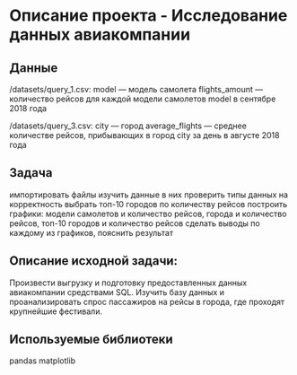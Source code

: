 # Описание проекта - Исследование данных авиакомпании

## Данные

/datasets/query_1.csv:
model — модель самолета
flights_amount — количество рейсов для каждой модели самолетов model в сентябре 2018 года

/datasets/query_3.csv:
city — город
average_flights — среднее количестве рейсов, прибывающих в город city за день в августе 2018 года


## Задача
импортировать файлы
изучить данные в них
проверить типы данных на корректность 
выбрать топ-10 городов по количеству рейсов
построить графики: модели самолетов и количество рейсов, города и количество рейсов, топ-10 городов и количество рейсов
сделать выводы по каждому из графиков, пояснить результат

## Описание исходной задачи:

Произвести выгрузку и подготовку предоставленных данных авиакомпании средствами SQL.  Изучить базу данных и проанализировать спрос пассажиров на рейсы в города, где проходят крупнейшие фестивали.

## Используемые библиотеки
pandas
matplotlib